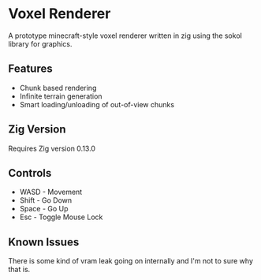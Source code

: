 # Voxel Renderer
A prototype minecraft-style voxel renderer written in zig using the sokol library for graphics.

## Features
- Chunk based rendering
- Infinite terrain generation
- Smart loading/unloading of out-of-view chunks

## Zig Version
Requires Zig version 0.13.0

## Controls
- WASD - Movement
- Shift - Go Down
- Space - Go Up
- Esc - Toggle Mouse Lock

## Known Issues
There is some kind of vram leak going on internally and I'm not to sure why that is.
